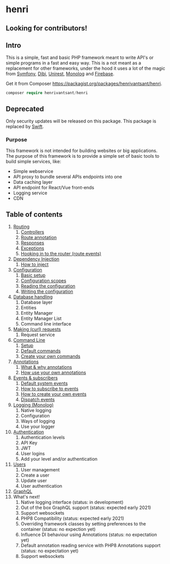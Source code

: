 # henri

## Looking for contributors!

## Intro
This is a simple, fast and basic PHP framework meant to write API's or simple programs in a fast and easy way. This is a not meant as a replacement for other frameworks,
under the hood it uses a lot of the magic from [Symfony](https://symfony.com/), [Dibi](https://github.com/dg/dibi), [Unirest](https://github.com/Kong/unirest-php), [Monolog](https://github.com/Seldaek/monolog) and [Firebase](https://github.com/firebase/php-jwt).

Get it from Composer https://packagist.org/packages/henrivantsant/henri.
```php
composer require henrivantsant/henri
```

## Deprecated
Only security updates  will be released on this package. This package is replaced by [Swift](https://github.com/HenrivantSant/swift). 

### Purpose  
This framework is not intended for building websites or big applications. The purpose of this framework is to provide a simple set of basic tools to build simple services, like: 
- Simple webservice
- API proxy to bundle several APIs endpoints into one
- Data caching layer
- API endpoint for React/Vue front-ends
- Logging service
- CDN

## Table of contents
1. [Routing](https://github.com/HenrivantSant/henri/blob/master/Docs/Routing.md#1-routing)
	1. [Controllers](https://github.com/HenrivantSant/henri/blob/master/Docs/Routing.md#controllers)
	1. [Route annotation](https://github.com/HenrivantSant/henri/blob/master/Docs/Routing.md#route-annotation)
	1. [Responses](https://github.com/HenrivantSant/henri/blob/master/Docs/Routing.md#responses)
	1. [Exceptions](https://github.com/HenrivantSant/henri/blob/master/Docs/Routing.md#exceptions)
	1. [Hooking in to the router (route events)](https://github.com/HenrivantSant/henri/blob/master/Docs/Routing.md#route-annotation)
1. [Dependency Injection](https://github.com/HenrivantSant/henri/blob/master/Docs/Dependency-Injection.md#2-dependency-injection)
    1. [How to inject](https://github.com/HenrivantSant/henri/blob/master/Docs/Dependency-Injection.md#how-to-inject)
1. [Configuration](https://github.com/HenrivantSant/henri/blob/master/Docs/Configuration.md#3-configuration)
	1. [Basic setup](https://github.com/HenrivantSant/henri/blob/master/Docs/Configuration.md#basic-setup)
	1. [Configuration scopes](https://github.com/HenrivantSant/henri/blob/master/Docs/Configuration.md#configuration-scopes)
	1. [Reading the configuration](https://github.com/HenrivantSant/henri/blob/master/Docs/Configuration.md#reading-the-configuration)
	1. [Writing the configuration](https://github.com/HenrivantSant/henri/blob/master/Docs/Configuration.md#writing-the-configuration-in-code)
1. [Database handling](https://github.com/HenrivantSant/henri/blob/master/Docs/Database.md#4-database-handling)
	1. Database layer
	1. Entities
	1. Entity Manager
	1. Entity Manager List
	1. Command line interface
1. [Making (curl) requests](https://github.com/HenrivantSant/henri/blob/master/Docs/Making-Requests.md#5-making-curl-requests)
	1. Request service
1. [Command Line](https://github.com/HenrivantSant/henri/blob/master/Docs/Command-Line-Interface.md#6-command-line-interface)
	1. [Setup](https://github.com/HenrivantSant/henri/blob/master/Docs/Command-Line-Interface.md#setup)
	1. [Default commands](https://github.com/HenrivantSant/henri/blob/master/Docs/Command-Line-Interface.md#default-commands)
	1. [Create your own commands](https://github.com/HenrivantSant/henri/blob/master/Docs/Command-Line-Interface.md#create-your-own-commands)
1. [Annotations](https://github.com/HenrivantSant/henri/blob/master/Docs/Annotations.md#7-annotations)
	1. [What & why annotations](https://github.com/HenrivantSant/henri/blob/master/Docs/Annotations.md#what--why-annotations)
	1. [How use your own annotations](https://github.com/HenrivantSant/henri/blob/master/Docs/Annotations.md#how-use-your-own-annotations)
1. [Events & subscribers](https://github.com/HenrivantSant/henri/blob/master/Docs/Events-and-Subscribers.md#8-events--subscribers)
	1. [Default system events](https://github.com/HenrivantSant/henri/blob/master/Docs/Events-and-Subscribers.md#default-system-events)
	1. [How to subscribe to events](https://github.com/HenrivantSant/henri/blob/master/Docs/Events-and-Subscribers.md#how-to-subscribe-to-events)
	1. [How to create your own events](https://github.com/HenrivantSant/henri/blob/master/Docs/Events-and-Subscribers.md#how-to-create-your-own-events)
	1. [Dispatch events](https://github.com/HenrivantSant/henri/blob/master/Docs/Events-and-Subscribers.md#dispatch-events)
1. [Logging (Monolog)](https://github.com/HenrivantSant/henri/blob/master/Docs/Logging.md#logging)
	1. Native logging
	1. Configuration
	1. Ways of logging
	1. Use your logger
1. [Authentication](https://github.com/HenrivantSant/henri/blob/master/Docs/Authentication.md#authentication)
	1. Authentication levels
	1. API Key
	1. JWT
	1. User logins
	1. Add your level and/or authentication
1. [Users](https://github.com/HenrivantSant/henri/blob/master/Docs/Users.md#users)
	1. User management
	1. Create a user
	1. Update user
	1. User authentication
1. [GraphQL](https://github.com/HenrivantSant/henri/blob/master/Docs/GraphQL.md#graphql)	
1. What's next!
	1. Native logging interface (status: in development)
	1. Out of the box GraphQL support (status: expected early 2021)
	1. Support websockets
	1. PHP8 Compatibility (status: expected early 2021)
	1. Overriding framework classes by setting preferences to the container (status: no expection yet)
	1. Influence DI behaviour using Annotations (status: no expectation yet)
	1. Default annotation reading service with PHP8 Annotations support (status: no expectation yet)
	1. Support websockets
